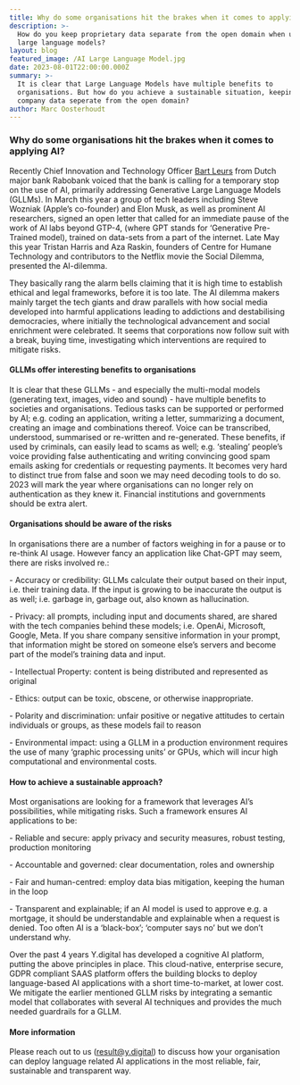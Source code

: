 ```yaml
---
title: Why do some organisations hit the brakes when it comes to applying AI?
description: >-
  How do you keep proprietary data separate from the open domain when using
  large language models?
layout: blog
featured_image: /AI Large Language Model.jpg
date: 2023-08-01T22:00:00.000Z
summary: >-
  It is clear that Large Language Models have multiple benefits to
  organisations. But how do you achieve a sustainable situation, keeping your
  company data seperate from the open domain?  
author: Marc Oosterhoudt
---
```


### Why do some organisations hit the brakes when it comes to applying AI?

Recently Chief Innovation and Technology Officer [Bart Leurs](https://www.linkedin.com/in/bart-leurs-096a605) from Dutch major bank Rabobank voiced that the bank is calling for a temporary stop on the use of AI, primarily addressing Generative Large Language Models (GLLMs). In March this year a group of tech leaders including Steve Wozniak (Apple’s co-founder) and Elon Musk, as well as prominent AI researchers, signed an open letter that called for an immediate pause of the work of AI labs beyond GTP-4, (where GPT stands for ‘Generative Pre-Trained model), trained on data-sets from a part of the internet. Late May this year Tristan Harris and Aza Raskin, founders of Centre for Humane Technology and contributors to the Netflix movie the Social Dilemma, presented the AI-dilemma. 

They basically rang the alarm bells claiming that it is high time to establish ethical and legal frameworks, before it is too late. The AI dilemma makers mainly target the tech giants and draw parallels with how social media developed into harmful applications leading to addictions and destabilising democracies, where initially the technological advancement and social enrichment were celebrated. It seems that corporations now follow suit with a break, buying time, investigating which interventions are required to mitigate risks.

#### GLLMs offer interesting benefits to organisations 

It is clear that these GLLMs - and especially the multi-modal models (generating text, images, video and sound) - have multiple benefits to societies and organisations. Tedious tasks can be supported or performed by AI; e.g. coding an application, writing a letter, summarizing a document, creating an image and combinations thereof. Voice can be transcribed, understood, summarised or re-written and re-generated. These benefits, if used
by criminals, can easily lead to scams as well; e.g. ‘stealing’ people’s voice providing false authenticating and writing convincing good spam emails asking for credentials or requesting payments. It becomes very hard to distinct true from false and soon we may need decoding tools to do so. 2023 will mark the year where organisations can no longer rely on authentication as they knew it. Financial institutions and governments should be extra alert.

#### Organisations should be aware of the risks

In organisations there are a number of factors weighing in for a pause or to re-think AI usage. However fancy an
application like Chat-GPT may seem, there are risks involved re.:

- Accuracy or credibility: GLLMs calculate their output based on their input, i.e. their training data. If the input is growing to be inaccurate the output is as well; i.e. garbage in, garbage out, also known as hallucination. 

- Privacy: all prompts, including input and documents shared, are shared with the tech companies behind these models; i.e. OpenAi, Microsoft, Google, Meta. If you share company sensitive information in your prompt, that
information might be stored on someone else’s servers and become part of the model’s training data and input. 

- Intellectual Property: content is being distributed and represented as original

- Ethics: output can be toxic, obscene, or otherwise inappropriate. 

- Polarity and discrimination: unfair positive or negative attitudes to certain individuals or groups, as these models fail to reason

- Environmental impact: using a GLLM in a production environment requires the use of many ‘graphic processing units’ or GPUs, which will incur high computational and environmental costs.

#### How to achieve a sustainable approach?

Most organisations are looking for a framework that leverages AI’s possibilities, while mitigating risks. Such a
framework ensures AI applications to be:

- Reliable and secure: apply privacy and security measures, robust testing, production monitoring

- Accountable and governed: clear documentation, roles and ownership 

- Fair and human-centred: employ data bias mitigation, keeping the human in the loop

- Transparent and explainable; if an AI model is used to approve e.g. a mortgage, it should be understandable and explainable when a request is denied. Too often AI is a ‘black-box’; ‘computer says no’ but we don’t understand why.

Over the past 4 years Y.digital has developed a cognitive AI platform, putting the above principles in place. This
cloud-native, enterprise secure, GDPR compliant SAAS platform offers the building blocks to deploy language-based AI applications with a short time-to-market, at lower cost. We mitigate the earlier mentioned GLLM risks by integrating a semantic model that collaborates with several AI techniques and provides the much needed guardrails for a GLLM. 

#### More information

Please reach out to us ([result@y.digital](mailto:result@y.digital)) to discuss how your organisation can deploy language related AI applications in the most reliable, fair, sustainable and transparent way.







